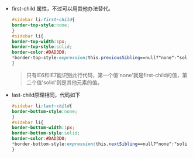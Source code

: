 - first-child 属性，不过可以用其他办法替代。

  ```css
  #sidebar li:first-child{
  border-top-style:none;
  }
  #sidebar li{
  border-top-width:1px;
  border-top-style:solid;
  border-color:#DAD3D0;
  *border-top-style:expression(this.previousSibling==null?"none":"solid");
  }
  ```

  > 只有IE6和IE7能识别此行代码，第一个值'none'就是first-child的值，第二个值'solid'则是其他元素的值。

- last-child原理相同，代码如下

  ```css
  #sidebar li:last-child{
  border-bottom-style:none;
  }
  #sidebar li{
  border-bottom-width:1px;
  border-bottom-style:solid;
  border-color:#DAD3D0;
  *border-bottom-style:expression(this.nextSibling==null?"none":"solid");
  }
  ```
